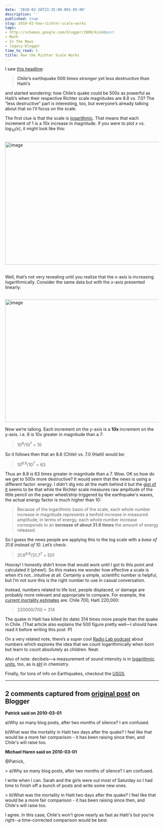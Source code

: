 ```yaml
---
date: '2010-02-28T23:35:00.001-05:00'
description: ''
published: true
slug: 2010-02-how-richter-scale-works
tags:
- http://schemas.google.com/blogger/2008/kind#post
- Math
- In the News
- legacy-blogger
time_to_read: 5
title: How the Richter Scale Works
---
```


<p>I saw <a href="http://www.examiner.com/x-4454-Geopolitics-Examiner~y2010m2d28-Chiles-earthquake-500-times-stronger-yet-less-destructive-than-Haitis-Photos">this headline</a>:</p>
<blockquote> 
<p><strong>Chile’s earthquake 500 times stronger yet less destructive than Haiti’s</strong></p>
</blockquote>
<p>and started wondering: how Chile’s quake could be 500x as powerful as Haiti’s when their respective Richter scale magnitudes are 8.8 vs. 7.0? The “less destructive” part is interesting, too, but everyone’s already talking about that so I’ll focus on the scale.</p>
<p>The first clue is that the scale is <a href="http://en.wikipedia.org/wiki/Logarithm">logarithmic</a>. That means that each increment of 1 is a 10x increase in magnitude. If you were to plot <em>x</em> vs. <em>log<sub>10</sub>(x)</em>, it might look like this:</p>
<p>&#160;<img alt="image" border="0" height="402" src="http://lh3.ggpht.com/_IKD9WtY5kxU/S4tEH9A4jjI/AAAAAAAAApY/bibWf2HfNVc/image%5B11%5D.png" style="border-right-width: 0px; display: block; float: none; border-top-width: 0px; border-bottom-width: 0px; margin-left: auto; border-left-width: 0px; margin-right: auto;" title="image" width="656" />&#160;</p>
<p>Well, that’s not very revealing until you realize that the <em>x</em>-axis is increasing logarithmically. Consider the same data but with the <em>x</em>-axis presented linearly:</p>
<p>&#160;<img alt="image" border="0" height="402" src="http://lh3.ggpht.com/_IKD9WtY5kxU/S4tEIdxSFyI/AAAAAAAAApc/01mTlXYxzss/image%5B8%5D.png" style="border-right-width: 0px; display: block; float: none; border-top-width: 0px; border-bottom-width: 0px; margin-left: auto; border-left-width: 0px; margin-right: auto;" title="image" width="656" /></p>
<p>Now we’re talking. Each increment on the <em>y</em>-axis is a <strong>10x </strong>increment on the y-axis. i.e. 8 is 10x greater in magnitude than a 7:</p>
<blockquote> 
<p>10<sup>8</sup>/10<sup>7</sup> = 10</sup></sup></p>
</blockquote>
<p>So it follows then that an 8.8 (Chile) vs. 7.0 (Haiti) would be:</p>
<blockquote> 
<p>10<sup>8.8</sup>/10<sup>7</sup> = 63</p>
</blockquote>
<p>Thus an 8.8 is 63 times greater in magnitude than a 7. Wow. OK so how do we get to 500x more destructive? It would seem that the news is using a different factor: energy. I didn’t dig into all the math behind it but the <a href="http://en.wikipedia.org/wiki/Richter_magnitude_scale#Richter_magnitudes">gist of it</a> seems to be that while the Richter scale measures raw amplitude of the little pencil on the paper wheel/strip triggered by the earthquake's waves, the actual energy factor is much higher than 10:</p>
<blockquote> 
<p>Because of the logarithmic basis of the scale, each whole number increase in magnitude represents a tenfold increase in measured amplitude; in terms of energy, each whole number increase corresponds to an <strong>increase of about 31.6 times</strong> the amount of energy released.</p>
</blockquote>
<p>So I guess the news people are applying this to the log scale with a <em>base of 31.6 instead of 10</em>. Let’s check:</p>
<blockquote> 
<p>31.6<sup>8.8</sup>/31.7<sup>7</sup> = 501</p>
</blockquote>
<p>Hooray! I honestly didn’t know that would work until I got to this point and calculated it (phew!). So this makes me wonder how effective a scale is when it’s not…intuitive at all. Certainly a simple, scientific number is helpful, but I’m not sure this is the right number to use in casual conversation. </p>
<p>Instead, numbers related to life lost, people displaced, or damage are probably more relevant and appropriate to compare. For example, the <a href="http://online.wsj.com/article/SB10001424052748704089904575094013194396670.html?mod=WSJ-World-LeadStory">current mortality estimates</a> are: Chile 700, Haiti 220,000:</p>
<blockquote> 
<p>220000/700 = 314</p>
</blockquote>
<p>The quake in Haiti has killed (to date) 314 times more people than the quake in Chile. (That article also explains the 500 figure pretty well—I should have read it before writing this post :P)</p>
<p>On a very related note, there’s a super cool <a href="http://www.wnyc.org/shows/radiolab/episodes/2009/10/09">Radio Lab podcast</a> about numbers which explores the idea that we count logarithmically when born but learn to count absolutely as children. Neat.</p>
<p>Also of note: decibels—a measurement of sound intensity is in <a href="http://en.wikipedia.org/wiki/Logarithmic_unit#Examples">logarithmic units</a>, too, as is <a href="http://en.wikipedia.org/wiki/PH">pH</a> in chemistry.</p>
<p>Finally, for tons of info on Earthquakes, checkout the <a href="http://earthquake.usgs.gov/earthquakes/">USGS</a>.</p>

---

## 2 comments captured from [original post](https://blog.wassupy.com/2010/02/how-richter-scale-works.html) on Blogger

**Patrick said on 2010-03-01**

a)Why so many blog posts, after two months of silence?  I am confused.

b)What was the mortality in Haiti two days after the quake?  I feel like that would be a more fair comparison - it has been raising since then, and Chile's will raise too.

**Michael Haren said on 2010-03-01**

@Patrick,

&gt; a)Why so many blog posts, after two months of silence? I am confused.

I write when I can. Sarah and the girls were out most of Saturday so I had time to finish off a bunch of posts and write some new ones.

&gt; b)What was the mortality in Haiti two days after the quake? I feel like that would be a more fair comparison - it has been raising since then, and Chile's will raise too.

I agree. In this case, Chile's won't grow nearly as fast as Haiti's but you're right--a time-corrected comparison would be best.

